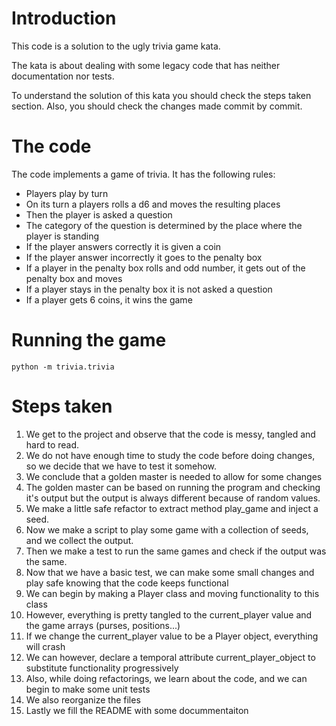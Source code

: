 # Introduction

This code is a solution to the ugly trivia game kata.

The kata is about dealing with some legacy code that has neither documentation nor tests.

To understand the solution of this kata you should check the steps taken section. 
Also, you should check the changes made commit by commit.

# The code

The code implements a game of trivia. It has the following rules:

* Players play by turn
* On its turn a players rolls a d6 and moves the resulting places
* Then the player is asked a question
* The category of the question is determined by the place where the player is standing
* If the player answers correctly it is given a coin
* If the player answer incorrectly it goes to the penalty box 
* If a player in the penalty box rolls and odd number, it gets out of the penalty box and moves
* If a player stays in the penalty box it is not asked a question
* If a player gets 6 coins, it wins the game

# Running the game

~~~
python -m trivia.trivia
~~~

# Steps taken

1. We get to the project and observe that the code is messy, tangled and hard to read. 
2. We do not have enough time to study the code before doing changes, so we decide that we have to test it somehow. 
3. We conclude that a golden master is needed to allow for some changes
4. The golden master can be based on running the program and checking it's output but the output is always different
because of random values.
5. We make a little safe refactor to extract method play_game and inject a seed.
6. Now we make a script to play some game with a collection of seeds, and we collect the output. 
7. Then we make a test to run the same games and check if the output was the same.
8. Now that we have a basic test, we can make some small changes and play safe knowing that the code keeps functional
9. We can begin by making a Player class and moving functionality to this class
10. However, everything is pretty tangled to the current_player value and the game arrays (purses, positions...)
11. If we change the current_player value to be a Player object, everything will crash
12. We can however, declare a temporal attribute current_player_object to substitute functionality progressively
13. Also, while doing refactorings, we learn about the code, and we can begin to make some unit tests
14. We also reorganize the files
15. Lastly we fill the README with some docummentaiton